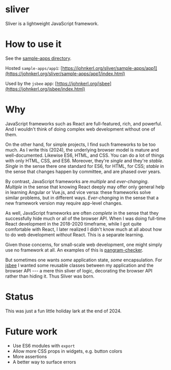 # sliver

Sliver is a lightweight JavaScript framework.

# How to use it

See the [sample-apps directory](sample-apps).

Hosted `sample-apps/app1`: [https://johnkerl.org/sliver/sample-apps/app1](https://johnkerl.org/sliver/sample-apps/app1/index.html)

Used by the `jsbee` app: [https://johnkerl.org/jsbee](https://johnkerl.org/jsbee/index.html)

# Why

JavaScript frameworks such as React are full-featured, rich, and powerful. And I wouldn't think of doing complex web development without one of them.

On the other hand, for simple projects, I find such frameworks to be too much. As I write this (2024), the underlying browser model is mature and well-documented. Likewise ES6, HTML, and CSS. You can do a lot of things with only HTML, CSS, and ES6. Moreover, they're _single_ and they're _stable_. _Single_ in the sense there one standard for ES6, for HTML, for CSS; _stable_ in the sense that changes happen by committee, and are phased over years.

By contrast, JavaScript frameworks are _multiple_ and _ever-changing_. _Multiple_ in the sense that knowing React deeply may offer only general help in learning Angular or Vue.js, and vice versa: these frameworks solve similar problems, but in different ways. _Ever-changing_ in the sense that a new framework version may require app-level changes.

As well, JavaScript frameworks are often _complete_ in the sense that they successfully hide much or all of the browser API. When I was doing full-time React development in the 2018-2020 timeframe, while I got quite comfortable with React, I later realized I didn't know much at all about how to do web development _without_ React. This is a separate learning.

Given those concerns, for small-scale web development, one might simply use no framework at all. An examples of this is [pangram-checker](https://github.com/johnkerl/pangram-checker).

But sometimes one wants _some_ application state, _some_ encapsulation. For [jsbee](https://github.com/johnkerl/jsbee) I wanted some reusable classes between my application and the browser API --- a mere thin sliver of logic, decorating the browser API rather than hiding it. Thus Sliver was born.

# Status

This was just a fun little holiday lark at the end of 2024.

# Future work

* Use ES6 modules with `export`
* Allow more CSS props in widgets, e.g. button colors
* More assertions
* A better way to surface errors
